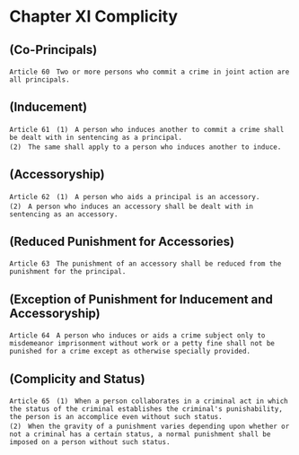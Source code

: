 # Chapter XI Complicity

## (Co-Principals)
```
Article 60　Two or more persons who commit a crime in joint action are all principals.
```
## (Inducement)
```
Article 61　(1)　A person who induces another to commit a crime shall be dealt with in sentencing as a principal.
(2)　The same shall apply to a person who induces another to induce.
```
## (Accessoryship)
```
Article 62　(1)　A person who aids a principal is an accessory.
(2)　A person who induces an accessory shall be dealt with in sentencing as an accessory.
```
## (Reduced Punishment for Accessories)
```
Article 63　The punishment of an accessory shall be reduced from the punishment for the principal.
```
## (Exception of Punishment for Inducement and Accessoryship)
```
Article 64　A person who induces or aids a crime subject only to misdemeanor imprisonment without work or a petty fine shall not be punished for a crime except as otherwise specially provided.
```
## (Complicity and Status)
```
Article 65　(1)　When a person collaborates in a criminal act in which the status of the criminal establishes the criminal's punishability, the person is an accomplice even without such status.
(2)　When the gravity of a punishment varies depending upon whether or not a criminal has a certain status, a normal punishment shall be imposed on a person without such status.
```
